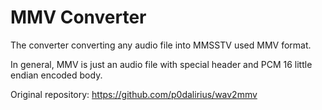 # MMV Converter

The converter converting any audio file into MMSSTV used MMV format.

In general, MMV is just an audio file with special header and PCM 16 little endian encoded body.

Original repository: https://github.com/p0dalirius/wav2mmv

